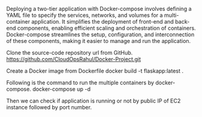 Deploying a two-tier application with Docker-compose involves defining a YAML file to specify the services, networks, and volumes for a multi-container application. It simplifies the deployment of front-end and back-end components, enabling efficient scaling and orchestration of containers. Docker-compose streamlines the setup, configuration, and interconnection of these components, making it easier to manage and run the application.

Clone the source-code repository url from GitHub. 
https://github.com/CloudOpsRahul/Docker-Project.git

Create a Docker image  from Dockerfile 
docker build -t flaskapp:latest .

Following is the command to run the multiple containers by docker-compose.
docker-compose up -d

Then we can check if application is running or not by public IP of EC2 instance followed by port number.
